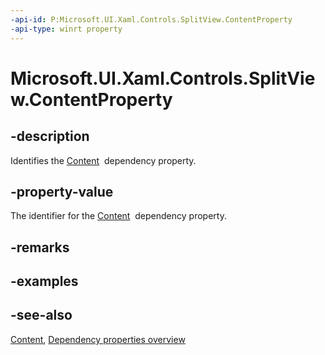 ```yaml
---
-api-id: P:Microsoft.UI.Xaml.Controls.SplitView.ContentProperty
-api-type: winrt property
---
```


<!-- Property syntax
public Windows.UI.Xaml.DependencyProperty ContentProperty { get; }
-->

# Microsoft.UI.Xaml.Controls.SplitView.ContentProperty

## -description
Identifies the [Content](splitview_content.md)  dependency property.

## -property-value
The identifier for the [Content](splitview_content.md)  dependency property.

## -remarks

## -examples

## -see-also
[Content](splitview_content.md), [Dependency properties overview](/windows/uwp/xaml-platform/dependency-properties-overview)
